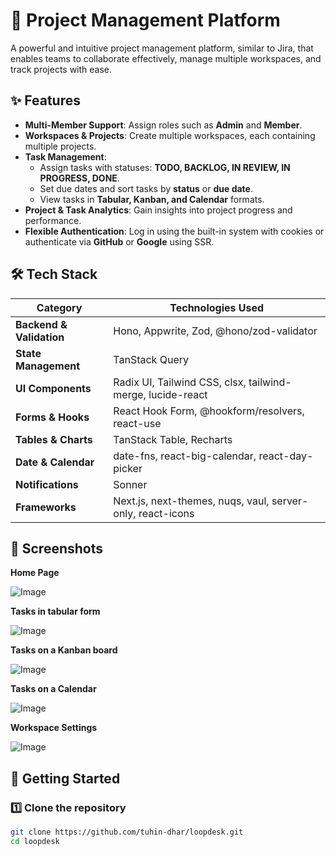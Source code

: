 # 🚀 Project Management Platform

A powerful and intuitive project management platform, similar to Jira, that enables teams to collaborate effectively, manage multiple workspaces, and track projects with ease.

## ✨ Features

- **Multi-Member Support**: Assign roles such as **Admin** and **Member**.
- **Workspaces & Projects**: Create multiple workspaces, each containing multiple projects.
- **Task Management**:  
  - Assign tasks with statuses: **TODO, BACKLOG, IN REVIEW, IN PROGRESS, DONE**.  
  - Set due dates and sort tasks by **status** or **due date**.  
  - View tasks in **Tabular, Kanban, and Calendar** formats.
- **Project & Task Analytics**: Gain insights into project progress and performance.
- **Flexible Authentication**: Log in using the built-in system with cookies or authenticate via **GitHub** or **Google** using SSR.

## 🛠️ Tech Stack

| Category               | Technologies Used |
|------------------------|------------------|
| **Backend & Validation** | Hono, Appwrite, Zod, @hono/zod-validator |
| **State Management**    | TanStack Query |
| **UI Components**       | Radix UI, Tailwind CSS, clsx, tailwind-merge, lucide-react |
| **Forms & Hooks**       | React Hook Form, @hookform/resolvers, react-use |
| **Tables & Charts**     | TanStack Table, Recharts |
| **Date & Calendar**     | date-fns, react-big-calendar, react-day-picker |
| **Notifications**       | Sonner |
| **Frameworks**         | Next.js, next-themes, nuqs, vaul, server-only, react-icons |

## 📸 Screenshots

**Home Page**

![Image](https://github.com/user-attachments/assets/ea0bdbcf-89a4-4e90-b3b7-ae18fe68654a)

**Tasks in tabular form**

![Image](https://github.com/user-attachments/assets/a598c391-0178-431e-b85b-886dc15fa870)

**Tasks on a Kanban board**

![Image](https://github.com/user-attachments/assets/6aa638d0-dbb3-4eba-ba49-aec0780ea0b9)

**Tasks on a Calendar**

![Image](https://github.com/user-attachments/assets/b041c012-396f-4b58-9d26-6392e4dfea2a)

**Workspace Settings**

![Image](https://github.com/user-attachments/assets/3c6da90c-8f88-4cfc-aba6-311406ad16d4)


## 🚀 Getting Started

### 1️⃣ Clone the repository
```sh
git clone https://github.com/tuhin-dhar/loopdesk.git
cd loopdesk
